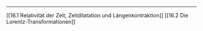 ***

[[16.1 Relativität der Zeit, Zeitdilatation und Längenkontraktion]]
[[16.2 Die Lorentz-Transformationen]]
